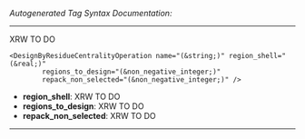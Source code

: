 _Autogenerated Tag Syntax Documentation:_

---
XRW TO DO

```
<DesignByResidueCentralityOperation name="(&string;)" region_shell="(&real;)"
        regions_to_design="(&non_negative_integer;)"
        repack_non_selected="(&non_negative_integer;)" />
```

-   **region_shell**: XRW TO DO
-   **regions_to_design**: XRW TO DO
-   **repack_non_selected**: XRW TO DO

---
